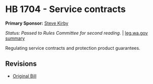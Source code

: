 # HB 1704 - Service contracts
**Primary Sponsor:** [Steve Kirby](/person/leg/steve.kirby.md)

*Status: Passed to Rules Committee for second reading.* | [leg.wa.gov summary](https://app.leg.wa.gov/billsummary?BillNumber=1704&Year=2021)

Regulating service contracts and protection product guarantees.

## Revisions
* [Original Bill](1/)